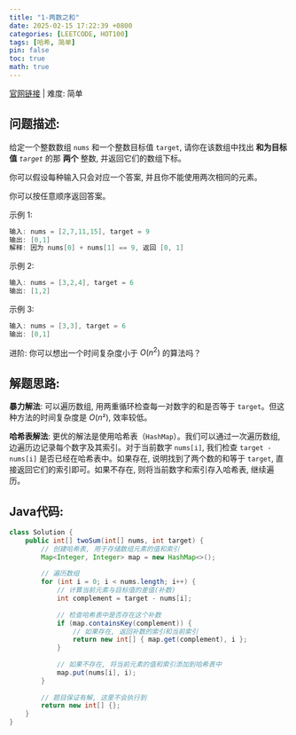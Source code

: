 ```yaml
---
title: "1-两数之和"
date: 2025-02-15 17:22:39 +0800
categories: [LEETCODE, HOT100]
tags: [哈希, 简单]
pin: false
toc: true
math: true
---
```



[官网链接](https://leetcode.cn/problems/two-sum/) \| 难度: 简单

## 问题描述: 

给定一个整数数组 `nums` 和一个整数目标值 `target`, 请你在该数组中找出 **和为目标值** *`target`* 的那 **两个** 整数, 并返回它们的数组下标。<!--more-->

你可以假设每种输入只会对应一个答案, 并且你不能使用两次相同的元素。

你可以按任意顺序返回答案。

示例 1: 

```java
输入: nums = [2,7,11,15], target = 9
输出: [0,1]
解释: 因为 nums[0] + nums[1] == 9, 返回 [0, 1]
```

示例 2: 

```java
输入: nums = [3,2,4], target = 6
输出: [1,2]
```

示例 3: 

```java
输入: nums = [3,3], target = 6
输出: [0,1]
```

进阶: 你可以想出一个时间复杂度小于 $O(n^2)$ 的算法吗？

## 解题思路: 

**暴力解法**: 可以遍历数组, 用两重循环检查每一对数字的和是否等于 `target`。但这种方法的时间复杂度是 $O(n²)$, 效率较低。

**哈希表解法**: 更优的解法是使用哈希表（`HashMap`）。我们可以通过一次遍历数组, 边遍历边记录每个数字及其索引。对于当前数字 `nums[i]`, 我们检查 `target - nums[i]` 是否已经在哈希表中。如果存在, 说明找到了两个数的和等于 `target`, 直接返回它们的索引即可。如果不存在, 则将当前数字和索引存入哈希表, 继续遍历。

## Java代码: 

```java
class Solution {
    public int[] twoSum(int[] nums, int target) {
        // 创建哈希表, 用于存储数组元素的值和索引
        Map<Integer, Integer> map = new HashMap<>();
        
        // 遍历数组
        for (int i = 0; i < nums.length; i++) {
            // 计算当前元素与目标值的差值(补数)
            int complement = target - nums[i];
            
            // 检查哈希表中是否存在这个补数
            if (map.containsKey(complement)) {
                // 如果存在, 返回补数的索引和当前索引
                return new int[] { map.get(complement), i };
            }
            
            // 如果不存在, 将当前元素的值和索引添加到哈希表中
            map.put(nums[i], i);
        }
        
        // 题目保证有解, 这里不会执行到
        return new int[] {};
    }
}
```
